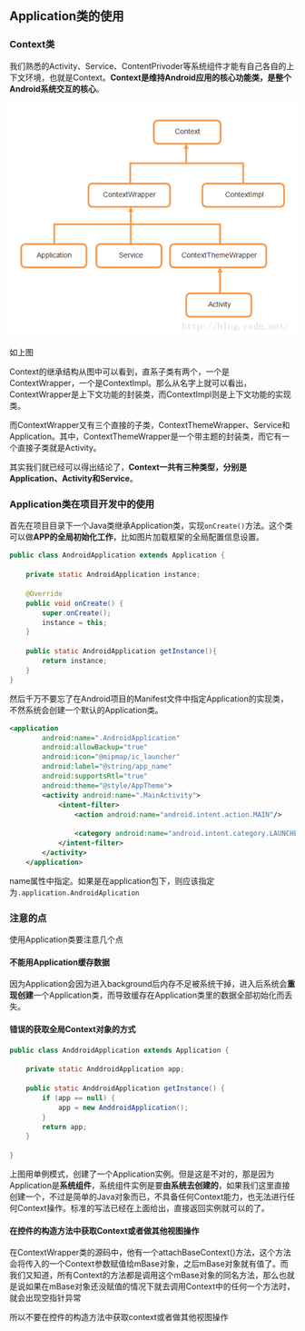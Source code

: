## Application类的使用

### Context类
我们熟悉的Activity、Service、ContentPrivoder等系统组件才能有自己各自的上下文环境，也就是Context。**Context是维持Android应用的核心功能类，是整个Android系统交互的核心**。

![](image/context0.png)

如上图

Context的继承结构从图中可以看到，直系子类有两个，一个是ContextWrapper，一个是ContextImpl。那么从名字上就可以看出，ContextWrapper是上下文功能的封装类，而ContextImpl则是上下文功能的实现类。

而ContextWrapper又有三个直接的子类，ContextThemeWrapper、Service和Application。其中，ContextThemeWrapper是一个带主题的封装类，而它有一个直接子类就是Activity。

其实我们就已经可以得出结论了，**Context一共有三种类型，分别是Application、Activity和Service**。

### Application类在项目开发中的使用

首先在项目目录下一个Java类继承Application类，实现`onCreate()`方法。这个类可以做**APP的全局初始化工作**，比如图片加载框架的全局配置信息设置。

``` java
public class AndroidApplication extends Application {

    private static AndroidApplication instance;

    @Override
    public void onCreate() {
        super.onCreate();
        instance = this;
    }

    public static AndroidApplication getInstance(){
        return instance;
    }
}

```

然后千万不要忘了在Android项目的Manifest文件中指定Application的实现类，不然系统会创建一个默认的Application类。

``` xml
<application
        android:name=".AndroidApplication"
        android:allowBackup="true"
        android:icon="@mipmap/ic_launcher"
        android:label="@string/app_name"
        android:supportsRtl="true"
        android:theme="@style/AppTheme">
        <activity android:name=".MainActivity">
            <intent-filter>
                <action android:name="android.intent.action.MAIN"/>

                <category android:name="android.intent.category.LAUNCHER"/>
            </intent-filter>
        </activity>
    </application>

```

name属性中指定。如果是在application包下，则应该指定为`.application.AndroidAplication`

### 注意的点

使用Application类要注意几个点

#### 不能用Application缓存数据
因为Application会因为进入background后内存不足被系统干掉，进入后系统会**重现创建**一个Application类，而导致缓存在Application类里的数据全部初始化而丢失。

#### 错误的获取全局Context对象的方式

``` java
public class AnddroidApplication extends Application {

    private static AnddroidApplication app;

    public static AnddroidApplication getInstance() {
        if (app == null) {
            app = new AnddroidApplication();
        }
        return app;
    }

}

```

上图用单例模式，创建了一个Application实例。但是这是不对的，那是因为Application是**系统组件**，系统组件实例是要**由系统去创建的**，如果我们这里直接创建一个，不过是简单的Java对象而已，不具备任何Context能力，也无法进行任何Context操作。标准的写法已经在上面给出，直接返回实例就可以的了。

#### 在控件的构造方法中获取Context或者做其他视图操作

在ContextWrapper类的源码中，他有一个attachBaseContext()方法，这个方法会将传入的一个Context参数赋值给mBase对象，之后mBase对象就有值了。而我们又知道，所有Context的方法都是调用这个mBase对象的同名方法，那么也就是说如果在mBase对象还没赋值的情况下就去调用Context中的任何一个方法时，就会出现空指针异常

所以不要在控件的构造方法中获取context或者做其他视图操作
